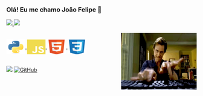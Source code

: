 ### Olá! Eu me chamo João Felipe 👋

<!--
**felipegt56/felipegt56** is a ✨ _special_ ✨ repository because its `README.md` (this file) appears on your GitHub profile.

Here are some ideas to get you started:

- 🔭 I’m currently working on ...
- 🌱 I’m currently learning ...
- 👯 I’m looking to collaborate on ...
- 🤔 I’m looking for help with ...
- 💬 Ask me about ...
- 📫 How to reach me: ...
- 😄 Pronouns: ...
- ⚡ Fun fact: ...
-->

<div>
  <a href="https://github.com/felipegt56">
  <img height = "180em" src = "https://github-readme-stats.vercel.app/api?username=felipegt56&show_icons=true&theme=dark"/>
    <img height = "180em" src = "https://github-readme-stats.vercel.app/api/top-langs/?username=felipegt56&hide=c&layout=compact&theme=dark" />
</div>
  
<div><br>
  <img src="/imagem.gif" align="right" height="150" width="200"/>
 </div>
 
<div style="display: inline_block"><br>
  <img align="center" alt="Felipe-Python" height="40" width="50" src="https://raw.githubusercontent.com/devicons/devicon/master/icons/python/python-original.svg">
  <img align="center" alt="Felipe-Js" height="40" width="50" src="https://raw.githubusercontent.com/devicons/devicon/master/icons/javascript/javascript-plain.svg">
  <img align="center" alt="Felipe-HTML" height="40" width="50" src="https://raw.githubusercontent.com/devicons/devicon/master/icons/html5/html5-original.svg">
  <img align="center" alt="Felipe-CSS" height="40" width="50" src="https://raw.githubusercontent.com/devicons/devicon/master/icons/css3/css3-original.svg">
</div>
  
  ##
 
<div> 
  <a href="https://www.linkedin.com/in/jo%C3%A3o-felipe-dos-santos-lima-7728081ba/" target="_blank"><img src="https://img.shields.io/badge/-LinkedIn-%230077B5?style=for-the-badge&logo=linkedin&logoColor=white" target="_blank"></a> 
  <a href="https://github.com/felipegt56"><img src="https://img.shields.io/github/followers/jeelpatel1612.svg?label=GitHub&style=social" alt="GitHub"></a>
</div>
